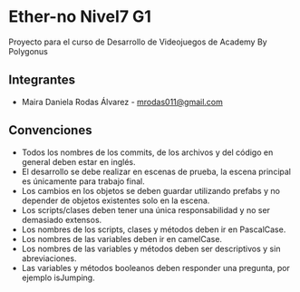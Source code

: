 # Ether-no Nivel7 G1
Proyecto para el curso de Desarrollo de Videojuegos de Academy By Polygonus

## Integrantes
- Maira Daniela Rodas Álvarez -	mrodas011@gmail.com

## Convenciones
- Todos los nombres de los commits, de los archivos y del código en general deben estar en inglés.
- El desarrollo se debe realizar en escenas de prueba, la escena principal es únicamente para trabajo final.
- Los cambios en los objetos se deben guardar utilizando prefabs y no depender de objetos existentes solo en la escena.
- Los scripts/clases deben tener una única responsabilidad y no ser demasiado extensos.
- Los nombres de los scripts, clases y métodos deben ir en PascalCase.
- Los nombres de las variables deben ir en camelCase.
- Los nombres de las variables y métodos deben ser descriptivos y sin abreviaciones.
- Las variables y métodos booleanos deben responder una pregunta, por ejemplo isJumping.
